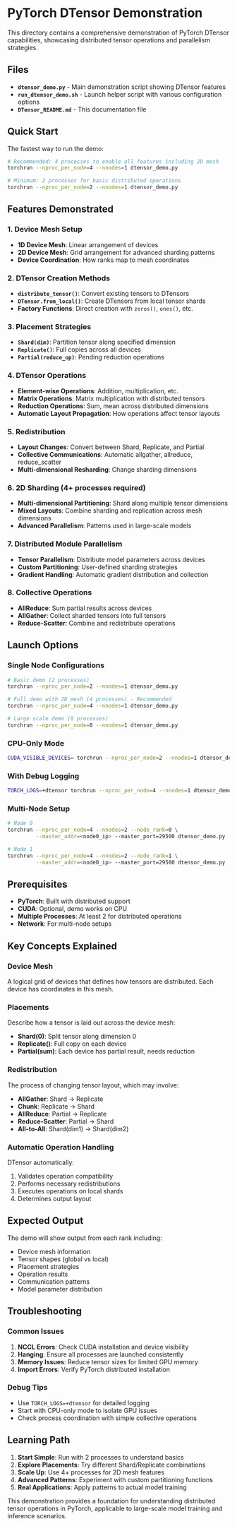 # PyTorch DTensor Demonstration

This directory contains a comprehensive demonstration of PyTorch DTensor capabilities, showcasing distributed tensor operations and parallelism strategies.

## Files

- **`dtensor_demo.py`** - Main demonstration script showing DTensor features
- **`run_dtensor_demo.sh`** - Launch helper script with various configuration options
- **`DTensor_README.md`** - This documentation file

## Quick Start

The fastest way to run the demo:

```bash
# Recommended: 4 processes to enable all features including 2D mesh
torchrun --nproc_per_node=4 --nnodes=1 dtensor_demo.py

# Minimum: 2 processes for basic distributed operations
torchrun --nproc_per_node=2 --nnodes=1 dtensor_demo.py
```

## Features Demonstrated

### 1. Device Mesh Setup
- **1D Device Mesh**: Linear arrangement of devices
- **2D Device Mesh**: Grid arrangement for advanced sharding patterns
- **Device Coordination**: How ranks map to mesh coordinates

### 2. DTensor Creation Methods
- **`distribute_tensor()`**: Convert existing tensors to DTensors
- **`DTensor.from_local()`**: Create DTensors from local tensor shards
- **Factory Functions**: Direct creation with `zeros()`, `ones()`, etc.

### 3. Placement Strategies
- **`Shard(dim)`**: Partition tensor along specified dimension
- **`Replicate()`**: Full copies across all devices
- **`Partial(reduce_op)`**: Pending reduction operations

### 4. DTensor Operations
- **Element-wise Operations**: Addition, multiplication, etc.
- **Matrix Operations**: Matrix multiplication with distributed tensors
- **Reduction Operations**: Sum, mean across distributed dimensions
- **Automatic Layout Propagation**: How operations affect tensor layouts

### 5. Redistribution
- **Layout Changes**: Convert between Shard, Replicate, and Partial
- **Collective Communications**: Automatic allgather, allreduce, reduce_scatter
- **Multi-dimensional Resharding**: Change sharding dimensions

### 6. 2D Sharding (4+ processes required)
- **Multi-dimensional Partitioning**: Shard along multiple tensor dimensions
- **Mixed Layouts**: Combine sharding and replication across mesh dimensions
- **Advanced Parallelism**: Patterns used in large-scale models

### 7. Distributed Module Parallelism
- **Tensor Parallelism**: Distribute model parameters across devices
- **Custom Partitioning**: User-defined sharding strategies
- **Gradient Handling**: Automatic gradient distribution and collection

### 8. Collective Operations
- **AllReduce**: Sum partial results across devices
- **AllGather**: Collect sharded tensors into full tensors
- **Reduce-Scatter**: Combine and redistribute operations

## Launch Options

### Single Node Configurations

```bash
# Basic demo (2 processes)
torchrun --nproc_per_node=2 --nnodes=1 dtensor_demo.py

# Full demo with 2D mesh (4 processes) - Recommended
torchrun --nproc_per_node=4 --nnodes=1 dtensor_demo.py

# Large scale demo (8 processes)
torchrun --nproc_per_node=8 --nnodes=1 dtensor_demo.py
```

### CPU-Only Mode

```bash
CUDA_VISIBLE_DEVICES= torchrun --nproc_per_node=2 --nnodes=1 dtensor_demo.py
```

### With Debug Logging

```bash
TORCH_LOGS=+dtensor torchrun --nproc_per_node=4 --nnodes=1 dtensor_demo.py
```

### Multi-Node Setup

```bash
# Node 0
torchrun --nproc_per_node=4 --nnodes=2 --node_rank=0 \
         --master_addr=<node0_ip> --master_port=29500 dtensor_demo.py

# Node 1
torchrun --nproc_per_node=4 --nnodes=2 --node_rank=1 \
         --master_addr=<node0_ip> --master_port=29500 dtensor_demo.py
```

## Prerequisites

- **PyTorch**: Built with distributed support
- **CUDA**: Optional, demo works on CPU
- **Multiple Processes**: At least 2 for distributed operations
- **Network**: For multi-node setups

## Key Concepts Explained

### Device Mesh
A logical grid of devices that defines how tensors are distributed. Each device has coordinates in this mesh.

### Placements
Describe how a tensor is laid out across the device mesh:
- **Shard(0)**: Split tensor along dimension 0
- **Replicate()**: Full copy on each device
- **Partial(sum)**: Each device has partial result, needs reduction

### Redistribution
The process of changing tensor layout, which may involve:
- **AllGather**: Shard → Replicate
- **Chunk**: Replicate → Shard
- **AllReduce**: Partial → Replicate
- **Reduce-Scatter**: Partial → Shard
- **All-to-All**: Shard(dim1) → Shard(dim2)

### Automatic Operation Handling
DTensor automatically:
1. Validates operation compatibility
2. Performs necessary redistributions
3. Executes operations on local shards
4. Determines output layout

## Expected Output

The demo will show output from each rank including:
- Device mesh information
- Tensor shapes (global vs local)
- Placement strategies
- Operation results
- Communication patterns
- Model parameter distribution

## Troubleshooting

### Common Issues
1. **NCCL Errors**: Check CUDA installation and device visibility
2. **Hanging**: Ensure all processes are launched consistently
3. **Memory Issues**: Reduce tensor sizes for limited GPU memory
4. **Import Errors**: Verify PyTorch distributed installation

### Debug Tips
- Use `TORCH_LOGS=+dtensor` for detailed logging
- Start with CPU-only mode to isolate GPU issues
- Check process coordination with simple collective operations

## Learning Path

1. **Start Simple**: Run with 2 processes to understand basics
2. **Explore Placements**: Try different Shard/Replicate combinations
3. **Scale Up**: Use 4+ processes for 2D mesh features
4. **Advanced Patterns**: Experiment with custom partitioning functions
5. **Real Applications**: Apply patterns to actual model training

This demonstration provides a foundation for understanding distributed tensor operations in PyTorch, applicable to large-scale model training and inference scenarios.
